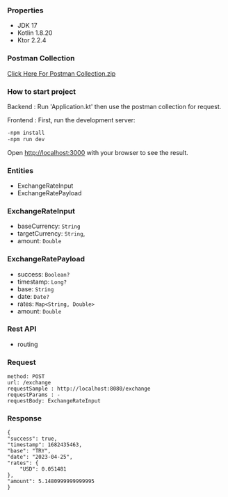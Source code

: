 
### Properties
 - JDK 17
 - Kotlin 1.8.20
 - Ktor 2.2.4
 
 ### Postman Collection

[Click Here For Postman Collection.zip](https://github.com/erbilcolak90/tech22-kotlin/files/11326972/exchange.postman_collection.zip)

 
### How to start project

Backend : Run 'Application.kt' then use the postman collection for request.

Frontend : First, run the development server:

```bash
-npm install
-npm run dev
```
Open [http://localhost:3000](http://localhost:3000) with your browser to see the result.

### Entities

- ExchangeRateInput
- ExchangeRatePayload

### ExchangeRateInput

-   baseCurrency: ``String``
-   targetCurrency: ``String``,
-   amount: ````Double````

### ExchangeRatePayload
- success: ````Boolean?````
- timestamp: ````Long?````
- base: ````String````
- date: ````Date?````
- rates: ````Map<String, Double>````
- amount: ````Double````


### Rest API

- routing

### Request
````
method: POST
url: /exchange
requestSample : http://localhost:8080/exchange
requestParams : -
requestBody: ExchangeRateInput
````

### Response

````
{
"success": true,
"timestamp": 1682435463,
"base": "TRY",
"date": "2023-04-25",
"rates": {
    "USD": 0.051481
},
"amount": 5.1480999999999995
}
